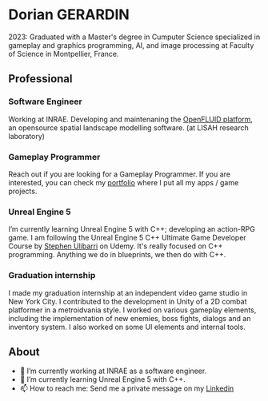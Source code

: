 # Dorian GERARDIN

2023: Graduated with a Master's degree in Cumputer Science specialized in gameplay and graphics programming, AI, and image processing at Faculty of Science in Montpellier, France.

## Professional

### Software Engineer
Working at INRAE. Developing and maintenaning the [OpenFLUID platform](https://www.openfluid-project.org/), an opensource spatial landscape modelling software. (at LISAH research laboratory)

### Gameplay Programmer
Reach out if you are looking for a Gameplay Programmer.
If you are interested, you can check my [portfolio](https://apps.mrdo.fr/) where I put all my apps / game projects.

### Unreal Engine 5
I’m currently learning Unreal Engine 5 with C++; developing an action-RPG game. I am following the Unreal Engine 5 C++ Ultimate Game Developer Course by [Stephen Ulibarri](https://www.udemy.com/user/stephen-ulibarri-3/) on Udemy. It's really focused on C++ programming. Anything we do in blueprints, we then do with C++.

### Graduation internship
I made my graduation internship at an independent video game studio in New York City. I contributed to the development in Unity of a 2D combat platformer in a metroidvania style. I worked on various gameplay elements, including the implementation of new enemies, boss fights, dialogs and an inventory system. I also worked on some UI elements and internal tools.

## About
- 🔭 I’m currently working at INRAE as a software engineer.
- 🌱 I’m currently learning Unreal Engine 5 with C++.
- 📫 How to reach me: Send me a private message on my [Linkedin](https://www.linkedin.com/in/dorian-gerardin/)
